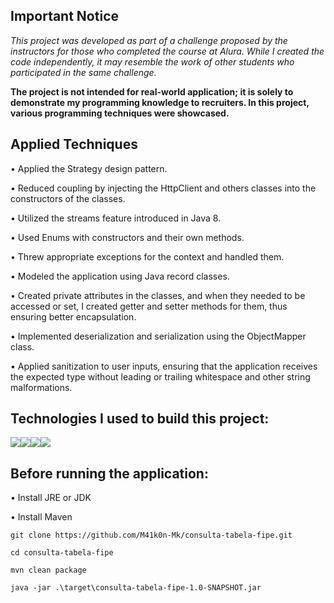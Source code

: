 ## Important Notice

_This project was developed as part of a challenge proposed by the instructors for those who completed the course at Alura. While I created the code independently, it may resemble the work of other students who participated in the same challenge._

**The project is not intended for real-world application; it is solely to demonstrate my programming knowledge to recruiters. In this project, various programming techniques were showcased.**

## Applied Techniques

•  Applied the Strategy design pattern.

•  Reduced coupling by injecting the HttpClient and others classes into the constructors of the classes.

•  Utilized the streams feature introduced in Java 8.

•  Used Enums with constructors and their own methods.

•  Threw appropriate exceptions for the context and handled them.

•  Modeled the application using Java record classes.

• Created private attributes in the classes, and when they needed to be accessed or set, I created getter and setter methods for them, thus ensuring better encapsulation.

• Implemented deserialization and serialization using the ObjectMapper class.

• Applied sanitization to user inputs, ensuring that the application receives the expected type without leading or trailing whitespace and other string malformations.

## Technologies I used to build this project:
[![](https://img.icons8.com/fluency/48/java-coffee-cup-logo.png)](https://www.java.com/en/)[![](https://img.icons8.com/ios/50/maven-ios.png)](https://maven.apache.org/)[![](https://img.icons8.com/fluency/48/intellij-idea.png)](https://www.jetbrains.com/pt-br/idea/)[![](https://img.icons8.com/glyph-neue/50/github.png)](https://github.com/)


## Before running the application:

• Install JRE or JDK

• Install Maven
```
git clone https://github.com/M41k0n-Mk/consulta-tabela-fipe.git

cd consulta-tabela-fipe

mvn clean package

java -jar .\target\consulta-tabela-fipe-1.0-SNAPSHOT.jar
```